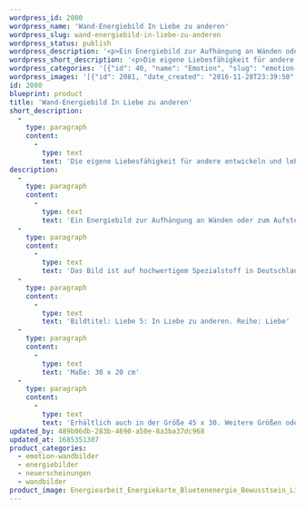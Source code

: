 ```yaml
---
wordpress_id: 2080
wordpress_name: 'Wand-Energiebild In Liebe zu anderen'
wordpress_slug: wand-energiebild-in-liebe-zu-anderen
wordpress_status: publish
wordpress_description: '<p>Ein Energiebild zur Aufhängung an Wänden oder zum Aufstellen im Raum mit einem aktivierbaren Schwingungsfeld zu: Liebe - Liebe zu anderen (Menschen, Tiere, ...) - Wahrhaftigkeit: In stimmiger Liebe zu anderen Menschen, ... sein. Das eigene Liebespotenzial entwickeln und in stimmiger Weise leben.</p><p>Das Bild ist auf hochwertigem Spezialstoff in Deutschland gedruckt und sorgfältig in Handarbeit auf Holzkeilrahmen aufgezogen. Laut Herstellerangaben ist der farbintensive Druck 70 Jahre lichtecht, waschbar und in einem umweltorientierten Verfahren hergestellt. Der Oberstoff ist mit einer Spezialbeschichtung unterfüttert, so dass, bei Aufhängung an der Wand, der rückseitige Holzrahmen auch bei hellen Farben unsichtbar ist.</p><p>Bildtitel: Liebe 5: In Liebe zu anderen. Reihe: Liebe</p><p>Maße: 30 x 20 cm</p><p>Erhältlich auch in der Größe 45 x 30. Weitere Größen oder andere Seitenverhältnisse, sind bis 200 cm individuell für Sie innerhalb weniger Tage herstellbar. Bitte kontaktieren Sie uns hierfür unter <a href="mailto:info@elvedenverlag.de">info@elvedenverlag.de</a>.</p><p><a href="https://my.feenbaum.de/anwendung-energie-wandbilder/">Anwendungshinweise</a>      <a href="https://my.feenbaum.de/produktinformation-wandbilder/">Produktinformationen</a></p>'
wordpress_short_description: '<p>Die eigene Liebesfähigkeit für andere entwickeln und leben<br /><em>Hinweis: Das Wasserzeichen „Elveden Verlag Energiebild“ wird nicht mit gedruckt</em></p>'
wordpress_categories: '[{"id": 40, "name": "Emotion", "slug": "emotion-wandbilder"}, {"id": 22, "name": "Energiebilder", "slug": "energiebilder"}, {"id": 66, "name": "Neuerscheinungen", "slug": "neuerscheinungen"}, {"id": 24, "name": "Wandbilder", "slug": "wandbilder"}]'
wordpress_images: '[{"id": 2081, "date_created": "2016-11-28T23:39:50", "date_created_gmt": "2016-11-28T21:39:50", "date_modified": "2016-11-28T23:39:50", "date_modified_gmt": "2016-11-28T21:39:50", "src": "https://my.feenbaum.de/wp-content/uploads/2016/11/Energiearbeit_Energiekarte_Bluetenenergie_Bewusstsein_Liebe-fuer-andere_8x8W.jpg", "name": "energiearbeit_energiekarte_bluetenenergie_bewusstsein_liebe-fuer-andere_8x8w", "alt": ""}]'
id: 2080
blueprint: product
title: 'Wand-Energiebild In Liebe zu anderen'
short_description:
  -
    type: paragraph
    content:
      -
        type: text
        text: 'Die eigene Liebesfähigkeit für andere entwickeln und leben'
description:
  -
    type: paragraph
    content:
      -
        type: text
        text: 'Ein Energiebild zur Aufhängung an Wänden oder zum Aufstellen im Raum mit einem aktivierbaren Schwingungsfeld zu: Liebe - Liebe zu anderen (Menschen, Tiere, ...) - Wahrhaftigkeit: In stimmiger Liebe zu anderen Menschen, ... sein. Das eigene Liebespotenzial entwickeln und in stimmiger Weise leben.'
  -
    type: paragraph
    content:
      -
        type: text
        text: 'Das Bild ist auf hochwertigem Spezialstoff in Deutschland gedruckt und sorgfältig in Handarbeit auf Holzkeilrahmen aufgezogen. Laut Herstellerangaben ist der farbintensive Druck 70 Jahre lichtecht, waschbar und in einem umweltorientierten Verfahren hergestellt. Der Oberstoff ist mit einer Spezialbeschichtung unterfüttert, so dass, bei Aufhängung an der Wand, der rückseitige Holzrahmen auch bei hellen Farben unsichtbar ist.'
  -
    type: paragraph
    content:
      -
        type: text
        text: 'Bildtitel: Liebe 5: In Liebe zu anderen. Reihe: Liebe'
  -
    type: paragraph
    content:
      -
        type: text
        text: 'Maße: 30 x 20 cm'
  -
    type: paragraph
    content:
      -
        type: text
        text: 'Erhältlich auch in der Größe 45 x 30. Weitere Größen oder andere Seitenverhältnisse, sind bis 200 cm individuell für Sie innerhalb weniger Tage herstellbar. Bitte kontaktieren Sie uns hierfür unter info@elvedenverlag.de.'
updated_by: 489b06db-283b-4690-a50e-8a3ba37dc968
updated_at: 1685351307
product_categories:
  - emotion-wandbilder
  - energiebilder
  - neuerscheinungen
  - wandbilder
product_image: Energiearbeit_Energiekarte_Bluetenenergie_Bewusstsein_Liebe-fuer-andere_8x8W.jpg
---
```

